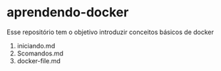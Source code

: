 # aprendendo-docker
Esse repositório tem o objetivo introduzir conceitos básicos de docker

1. iniciando.md
2. Scomandos.md
3. docker-file.md